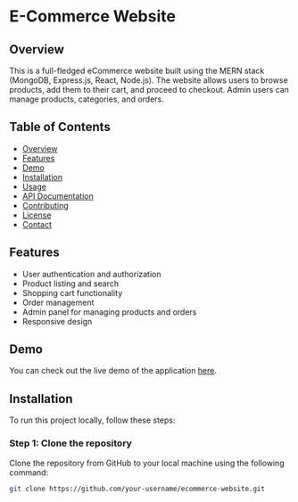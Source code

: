 # E-Commerce Website

## Overview

This is a full-fledged eCommerce website built using the MERN stack (MongoDB, Express.js, React, Node.js). The website allows users to browse products, add them to their cart, and proceed to checkout. Admin users can manage products, categories, and orders.

## Table of Contents

- [Overview](#overview)
- [Features](#features)
- [Demo](#demo)
- [Installation](#installation)
- [Usage](#usage)
- [API Documentation](#api-documentation)
- [Contributing](#contributing)
- [License](#license)
- [Contact](#contact)

## Features

- User authentication and authorization
- Product listing and search
- Shopping cart functionality
- Order management
- Admin panel for managing products and orders
- Responsive design

## Demo

You can check out the live demo of the application [here](http://your-demo-url.com).

## Installation

To run this project locally, follow these steps:

### Step 1: Clone the repository

Clone the repository from GitHub to your local machine using the following command:

```bash
git clone https://github.com/your-username/ecommerce-website.git
